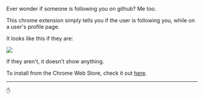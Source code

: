 Ever wonder if someone is following you on github? Me too.

This chrome extension simply tells you if the user is following you, while on a user's profile page.

It looks like this if they are:

![](http://cl.ly/image/3s0N1q1V2j2h/screenshot.png)

If they aren't, it doesn't show anything.

To install from the Chrome Web Store, check it out [here](https://chrome.google.com/webstore/detail/pckcklgkhbiookcakkanpgmjnpaopefi).

---

:hand:
